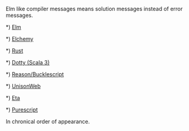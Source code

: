 Elm like compiler messages means solution messages instead of error messages.


*) [Elm](https://elm-lang.org/blog/compiler-errors-for-humans)

*) [Elchemy](https://wende.github.io/elchemy/)

*) [Rust](https://blog.rust-lang.org/2016/08/10/Shape-of-errors-to-come.html)

*) [Dotty (Scala 3)](https://www.scala-lang.org/blog/2016/10/14/dotty-errors.html)

*) [Reason/Bucklescript](https://reasonml.github.io/blog/2017/08/25/way-nicer-error-messages.html)

*) [UnisonWeb](http://unisonweb.org/2018-08-07/update.html)

*) [Eta](https://twitter.com/jyothsnasrin/status/1037703436043603968)

*) [Purescript](https://www.youtube.com/watch?v=5AtyWgQ3vv0)



In chronical order of appearance.

